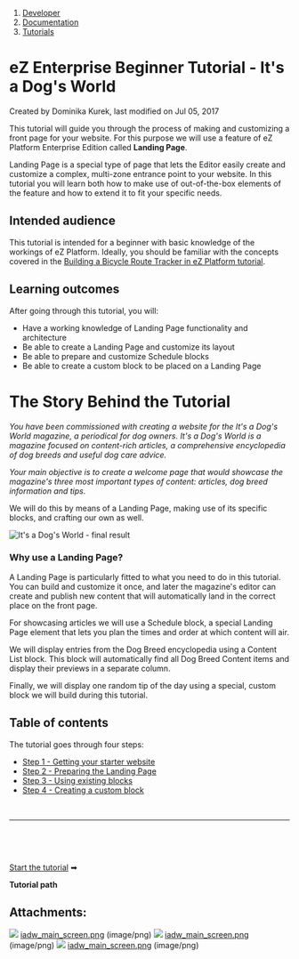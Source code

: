 1.  [Developer](index.html)
2.  [Documentation](Documentation_31429504.html)
3.  [Tutorials](Tutorials_31429522.html)

# eZ Enterprise Beginner Tutorial - It's a Dog's World 

Created by Dominika Kurek, last modified on Jul 05, 2017

This tutorial will guide you through the process of making and customizing a front page for your website. For this purpose we will use a feature of eZ Platform Enterprise Edition called **Landing Page**. 

Landing Page is a special type of page that lets the Editor easily create and customize a complex, multi-zone entrance point to your website. In this tutorial you will learn both how to make use of out-of-the-box elements of the feature and how to extend it to fit your specific needs.

## Intended audience

This tutorial is intended for a beginner with basic knowledge of the workings of eZ Platform. Ideally, you should be familiar with the concepts covered in the [Building a Bicycle Route Tracker in eZ Platform tutorial](Building-a-Bicycle-Route-Tracker-in-eZ-Platform_31431606.html).

## Learning outcomes

After going through this tutorial, you will:

-   Have a working knowledge of Landing Page functionality and architecture
-   Be able to create a Landing Page and customize its layout
-   Be able to prepare and customize Schedule blocks
-   Be able to create a custom block to be placed on a Landing Page

# The Story Behind the Tutorial

*You have been commissioned with creating a website for the It's a Dog's World magazine, a periodical for dog owners. It's a Dog's World is a magazine focused on content-rich articles, a comprehensive encyclopedia of dog breeds and useful dog care advice.*

*Your main objective is to create a welcome page that would showcase the magazine's three most important types of content: articles, dog breed information and tips.*

We will do this by means of a Landing Page, making use of its specific blocks, and crafting our own as well.

![It's a Dog's World - final result](attachments/32868209/32868208.png "It's a Dog's World - final result")

### Why use a Landing Page?

A Landing Page is particularly fitted to what you need to do in this tutorial. You can build and customize it once, and later the magazine's editor can create and publish new content that will automatically land in the correct place on the front page.

For showcasing articles we will use a Schedule block, a special Landing Page element that lets you plan the times and order at which content will air.

We will display entries from the Dog Breed encyclopedia using a Content List block. This block will automatically find all Dog Breed Content items and display their previews in a separate column.

Finally, we will display one random tip of the day using a special, custom block we will build during this tutorial.

## Table of contents

The tutorial goes through four steps:

-   [Step 1 - Getting your starter website](Step-1---Getting-your-starter-website_32868226.html)
-   [Step 2 - Preparing the Landing Page](Step-2---Preparing-the-Landing-Page_32868235.html)
-   [Step 3 - Using existing blocks](Step-3---Using-existing-blocks_32868245.html)
-   [Step 4 - Creating a custom block](Step-4---Creating-a-custom-block_32868249.html)

 

------------------------------------------------------------------------

 

 

[Start the tutorial](Step-1---Getting-your-starter-website_32868226.html) ➡

**Tutorial path**

## Attachments:

![](images/icons/bullet_blue.gif) [iadw\_main\_screen.png](attachments/32868209/32868528.png) (image/png)
![](images/icons/bullet_blue.gif) [iadw\_main\_screen.png](attachments/32868209/32869503.png) (image/png)
![](images/icons/bullet_blue.gif) [iadw\_main\_screen.png](attachments/32868209/32868208.png) (image/png)






